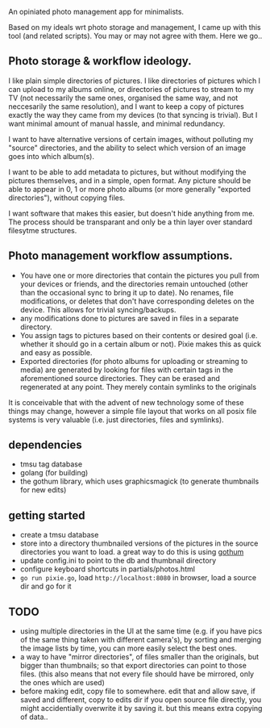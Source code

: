 An opiniated photo management app for minimalists.

Based on my ideals wrt photo storage and management, I came up with this tool (and related scripts).
You may or may not agree with them.  Here we go..


## Photo storage & workflow ideology.

I like plain simple directories of pictures. I like directories of pictures which I can upload to my albums online, or directories of pictures
to stream to my TV (not necessarily the same ones, organised the same way, and not neccesarily the same resolution), and I want to keep a copy of pictures exactly the way they came from my devices (to that syncing is trivial).
But I want minimal amount of manual hassle, and minimal redundancy.

I want to have alternative versions of certain images, without polluting my "source" directories, and the ability to select which version
of an image goes into which album(s).

I want to be able to add metadata to pictures, but without modifying the pictures themselves, and in a simple, open format.
Any picture should be able to appear in 0, 1 or more photo albums (or more generally "exported directories"), without copying files.

I want software that makes this easier, but doesn't hide anything from me.
The process should be transparant and only be a thin layer over standard filesytme structures.


## Photo management workflow assumptions.


* You have one or more directories that contain the pictures you pull from your devices or friends, and the directories remain untouched
  (other than the occasional sync to bring it up to date).  No renames, file modifications, or deletes that don't have corresponding deletes on the device.  This allows for trivial syncing/backups.
* any modifications done to pictures are saved in files in a separate directory.
* You assign tags to pictures based on their contents or desired goal (i.e. whether it should go in a certain album or not).
  Pixie makes this as quick and easy as possible.
* Exported directories (for photo albums for uploading or streaming to media) are generated by looking for files with certain tags in the aforementioned source directories.   They can be erased and regenerated at any point.  They merely contain symlinks to the originals

It is conceivable that with the advent of new technology some of these things may change, however a simple file layout
that works on all posix file systems is very valuable (i.e. just directories, files and symlinks).

## dependencies

* tmsu tag database
* golang (for building)
* the gothum library, which uses graphicsmagick (to generate thumbnails for new edits)

## getting started 

* create a tmsu database
* store into a directory thumbnailed versions of the pictures in the source directories you want to load. 
  a great way to do this is using [gothum](https://github.com/Dieterbe/gothum)
* update config.ini to point to the db and thumbnail directory
* configure keyboard shortcuts in partials/photos.html
* `go run pixie.go`, load `http://localhost:8080` in browser, load a source dir and go for it

## TODO

* using multiple directories in the UI at the same time (e.g. if you have pics of the same thing taken with different camera's),
  by sorting and merging the image lists by time, you can more easily select the best ones.
* a way to have "mirror directories", of files smaller than the originals, but bigger than thumbnails; so that export directories can
  point to those files.  (this also means that not every file should have be mirrored, only the ones which are used)
* before making edit, copy file to somewhere. edit that and allow save, if saved and different, copy to edits dir
if you open source file directly, you might accidentially overwrite it by saving it.
but this means extra copying of data..
